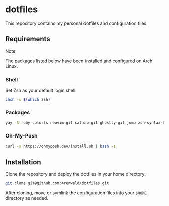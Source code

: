 # dotfiles

This repository contains my personal dotfiles and configuration files.

## Requirements
> [!NOTE]  
> The packages listed below have been installed and configured on Arch Linux.

### Shell

Set Zsh as your default login shell:

```bash
chsh -s $(which zsh)
```

### Packages
```bash
yay -S ruby-colorls neovim-git catnap-git ghostty-git jump zsh-syntax-highlighting-git zsh-autosuggestions-git
```

### Oh-My-Posh

```bash
curl -s https://ohmyposh.dev/install.sh | bash -s
```

## Installation

Clone the repository and deploy the dotfiles in your home directory:

```bash
git clone git@github.com:4renwald/dotfiles.git
```
After cloning, move or symlink the configuration files into your `$HOME` directory as needed.




